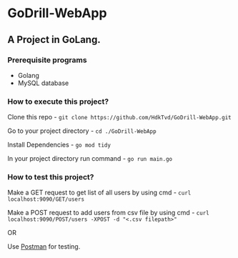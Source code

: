# GoDrill-WebApp

## A Project in GoLang.

### Prerequisite programs
- Golang
- MySQL database

### How to execute this project?

Clone this repo -
`git clone https://github.com/HdkTvd/GoDrill-WebApp.git`

Go to your project directory -
`cd ./GoDrill-WebApp`

Install Dependencies -
`go mod tidy`

In your project directory run command -
`go run main.go`

### How to test this project?

Make a GET request to get list of all users by using cmd - `curl localhost:9090/GET/users`

Make a POST request to add users from csv file by using cmd - `curl localhost:9090/POST/users -XPOST -d "<.csv filepath>"`

OR

Use [Postman](https://www.postman.com/downloads/) for testing.
